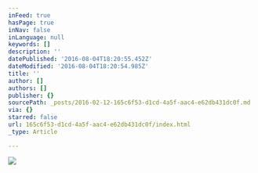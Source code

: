 ```yaml
---
inFeed: true
hasPage: true
inNav: false
inLanguage: null
keywords: []
description: ''
datePublished: '2016-08-04T18:20:55.452Z'
dateModified: '2016-08-04T18:20:54.985Z'
title: ''
author: []
authors: []
publisher: {}
sourcePath: _posts/2016-02-12-165c6f53-d1cd-4a5f-aac4-e62db431dc0f.md
via: {}
starred: false
url: 165c6f53-d1cd-4a5f-aac4-e62db431dc0f/index.html
_type: Article

---
```

![](https://the-grid-user-content.s3-us-west-2.amazonaws.com/4ec88258-559a-4c7b-a14e-b8b2825f0d17.png)